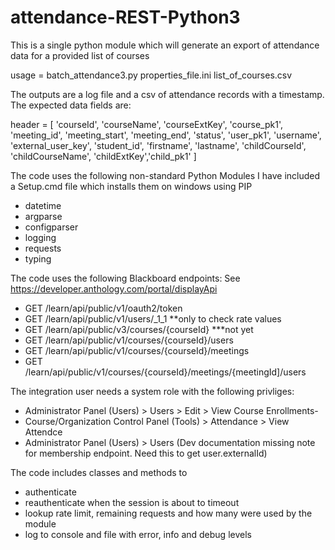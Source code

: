 # attendance-REST-Python3
This is a single python module which will generate an export of attendance data for a provided list of courses

usage = batch_attendance3.py properties_file.ini list_of_courses.csv

The outputs are a log file and a csv of attendance records with a timestamp.
The expected data fields are:

header = [
    'courseId', 'courseName', 'courseExtKey', 'course_pk1',
    'meeting_id', 'meeting_start', 'meeting_end', 'status',
    'user_pk1', 'username', 'external_user_key', 'student_id', 'firstname', 'lastname',
    'childCourseId', 'childCourseName', 'childExtKey','child_pk1'
]

The code uses the following non-standard Python Modules
I have included a Setup.cmd file which installs them on windows using PIP
- datetime
- argparse
- configparser
- logging
- requests
- typing

The code uses the following Blackboard endpoints:
See https://developer.anthology.com/portal/displayApi 
- GET /learn/api/public/v1/oauth2/token
- GET /learn/api/public/v1/users/_1_1 **only to check rate values
- GET /learn/api/public/v3/courses/{courseId}  ***not yet
- GET /learn/api/public/v1/courses/{courseId}/users
- GET /learn/api/public/v1/courses/{courseId}/meetings
- GET /learn/api/public/v1/courses/{courseId}/meetings/{meetingId]/users

The integration user needs a system role with the following privliges:

- Administrator Panel (Users) > Users > Edit > View Course Enrollments- 
- Course/Organization Control Panel (Tools) > Attendance > View Attendce
- Administrator Panel (Users) > Users
  (Dev documentation missing note for membership endpoint. Need this to get user.externalId)

The code includes classes and methods to

- authenticate
- reauthenticate when the session is about to timeout
- lookup rate limit, remaining requests and how many were used by the module
- log to console and file with error, info and debug levels
